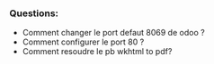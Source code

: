 ### Questions:    
- Comment changer le port defaut 8069 de odoo ?
- Comment configurer le port 80 ?
- Comment resoudre le pb wkhtml to pdf?


